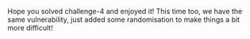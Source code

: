 Hope you solved challenge-4 and enjoyed it! This time too, we have the same vulnerability, just added some randomisation to make things a bit more difficult!
